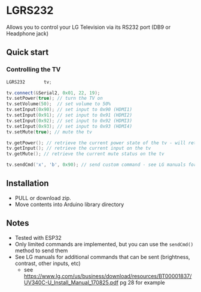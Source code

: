 # LGRS232

Allows you to control your LG Television via its RS232 port (DB9 or Headphone jack)

## Quick start

### Controlling the TV

```c++
LGRS232       tv;

tv.connect(&Serial2, 0x01, 22, 19);
tv.setPower(true); // turn the TV on
tv.setVolume(50);  // set volume to 50%
tv.setInput(0x90); // set input to 0x90 (HDMI1)
tv.setInput(0x91); // set input to 0x91 (HDMI2)
tv.setInput(0x92); // set input to 0x92 (HDMI3)
tv.setInput(0x93); // set input to 0x93 (HDMI4)
tv.setMute(true); // mute the tv

tv.getPower(); // retrieve the current power state of the tv - will return false while the tv is turning on
tv.getInput(); // retrieve the current input on the tv
tv.getMute(); // retrieve the current mute status on the tv

tv.sendCmd('x', 'b', 0x90); // send custom command - see LG manuals for other commands
```

## Installation

- PULL or download zip.
- Move contents into Arduino library directory

## Notes

- Tested with ESP32
- Only limited commands are implemented, but you can use the `sendCmd()` method to send them
- See LG manuals for additional commands that can be sent (brightness, contrast, other inputs, etc)
  - see https://www.lg.com/us/business/download/resources/BT00001837/UV340C-U_Install_Manual_170825.pdf pg 28 for example
